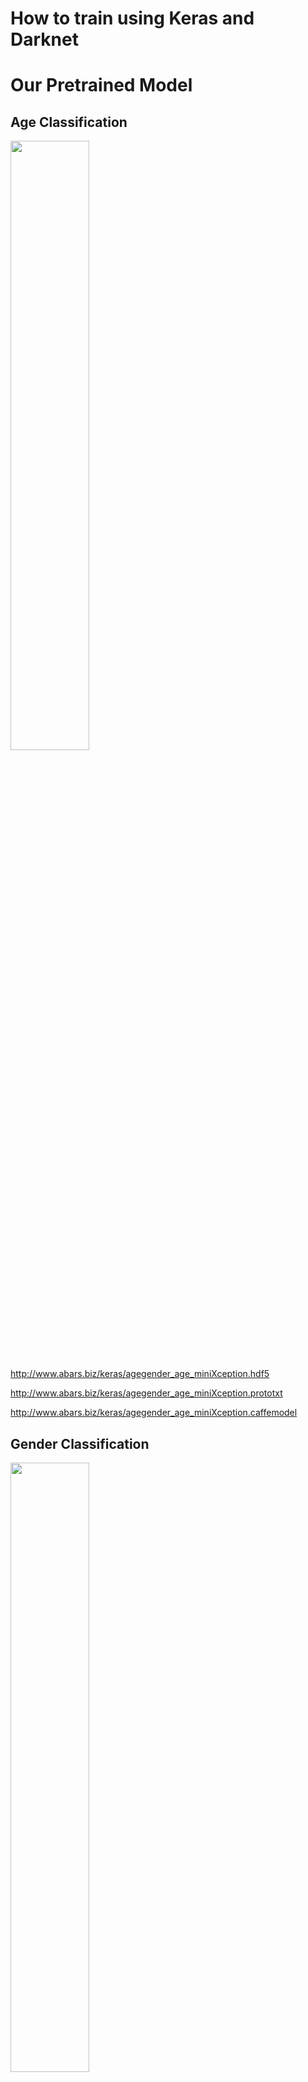 # How to train using Keras and Darknet

# Our Pretrained Model

## Age Classification

<img src="https://github.com/abars/YoloKerasFaceDetection/blob/master/pretrain/log/agegender_age_miniXception.png" width="50%" height="50%">

<http://www.abars.biz/keras/agegender_age_miniXception.hdf5>

<http://www.abars.biz/keras/agegender_age_miniXception.prototxt>

<http://www.abars.biz/keras/agegender_age_miniXception.caffemodel>

## Gender Classification

<img src="https://github.com/abars/YoloKerasFaceDetection/blob/master/pretrain/log/agegender_gender_simple_cnn.png" width="50%" height="50%">

<http://www.abars.biz/keras/agegender_gender_simple_cnn.hdf5>

## Face Detection

<http://www.abars.biz/keras/fddb_yolosmallv1_final.weights>

<https://github.com/abars/YoloKerasFaceDetection/blob/master/cfg/fddb_yolosmallv1.cfg>

<!--
## Hand Detection

<http://www.abars.biz/keras/vivahand_tinyyolov1_19000.weights>

<https://github.com/abars/YoloKerasFaceDetection/blob/master/vivahand_tinyyolov1.cfg>
-->

## Our Pretrained Model Demo

Here is a run using hdf5.

`python agegender_demo.py keras`

Here is a run using caffemodel.

`python agegender_demo.py converted`

# Install

## Modify Darknet

Download Darknet and put in the same folder.

https://github.com/pjreddie/darknet

Compile with <https://github.com/abars/YoloKerasFaceDetection/blob/master/darknet_custom/yolo.c> for custom classes and custom cfg.

`void train_yolo(char *cfgfile, char *weightfile,const char *train_images,const char *backup_directory)`

`draw_detections(im, l.side*l.side*l.n, thresh, boxes, probs, voc_names, alphabet, l.classes);`

`int class = find_int_arg(argc, argv, "-class", 20);`

`char *train_images = find_char_arg(argc, argv, "-train", 0);`

`char *backup_directory = find_char_arg(argc, argv, "-backup", 0);`

`else if(0==strcmp(argv[2], "train")) train_yolo(cfg, weights, train_images, backup_directory);`

`else if(0==strcmp(argv[2], "demo")) demo(cfg, weights, thresh, cam_index, filename, voc_names, class, frame_skip, prefix, out_filename);`

# Face Detection (FDDB)

## Create dataset

Download fddb dataset (FDDB-folds and originalPics folder) and put in the dataset/fddb folder.

http://vis-www.cs.umass.edu/fddb/

Create datase/fddb/FDDB-folds/annotations_darknet folder for darknet.

`perl annotation_fddb_darknet.pl`

Preview converted annotations.

`perl annotation_view.pl fddb`

[![FDDB dataset overview](https://img.youtube.com/vi/KGeY_PFhRYA/0.jpg)](https://www.youtube.com/watch?v=KGeY_PFhRYA&feature=youtu.be)

## Train using Darknet

`cd darknet`

`./darknet yolo train ../cfg/fddb_yolosmallv1.cfg -train ../dataset/fddb/FDDB-folds/annotations_darknet/train.txt -backup ./backup/ -class 1`

## Test using Darknet

Here is a test.

`./darknet yolo test ../cfg/fddb_yolosmallv1.cfg ./backup/fddb_yolosmallv1_36000.weights ../dataset/fddb/originalPics/2002/07/19/big/img_18 -class 1`

Here is a run.

`./darknet yolo demo ../cfg/fddb_yolosmallv1.cfg ./backup/fddb_yolosmallv1_36000.weights -class 1`

## Convert to CaffeModel

Download pytorch-caffe-darknet-convert and put in the same folder.

https://github.com/marvis/pytorch-caffe-darknet-convert

Convert to Caffe model.

`cd pytorch-caffe-darknet-convert`

`python darknet2caffe.py ../cfg/fddb_yolosmallv1.cfg ./backup/fddb_yolosmallv1_36000.weights face.prototxt face.caffemodel`

# Age and Gender classification

## Create Dataset

Download AdienceBenchmarkOfUnfilteredFacesForGenderAndAgeClassification dataset (agegender folder)  and put in the dataset/agegender folder.

https://www.openu.ac.il/home/hassner/Adience/data.html#agegender

Create dataset/agegender/annotations for keras.

`perl annotation_agegender_keras.pl`

## Train using Keras

Run classifier task using keras.

Network input is 64x64x3.

`python agegender_train.py age miniXception`

Network input is 48x48x3.

`python agegender_train.py gender simple_cnn`

## Test using Keras

Test classifier task using keras.

`python agegender_predict.py age miniXception`

`python agegender_predict.py gender simple_cnn`

Demo classifier task using keras and yolo.

`python agegender_demo.py keras`

# Emotion classification

## Create Dataset

Download FER2013 dataset.

https://www.kaggle.com/c/challenges-in-representation-learning-facial-expression-recognition-challenge/data

## Train

Implementing.
